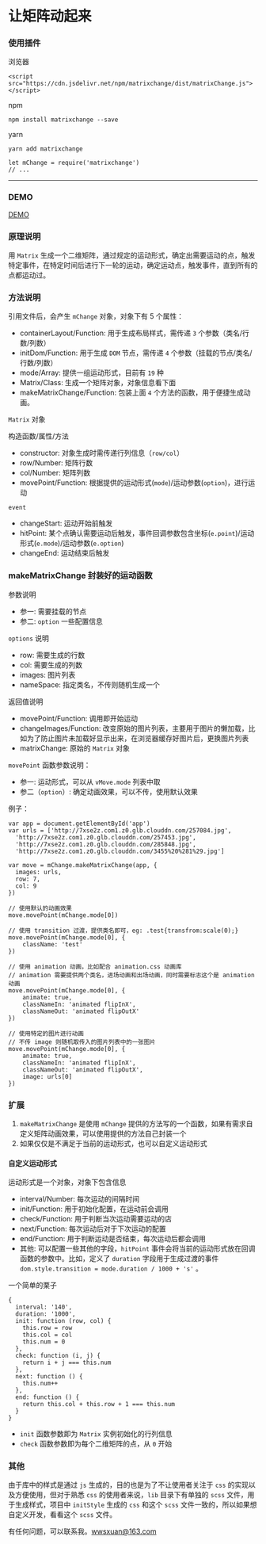# 让矩阵动起来

### 使用插件

浏览器

```
<script src="https://cdn.jsdelivr.net/npm/matrixchange/dist/matrixChange.js"></script>
```

npm

```
npm install matrixchange --save
```

yarn

```
yarn add matrixchange
```

```
let mChange = require('matrixchange')
// ...
```

---

### DEMO

[DEMO](http://acohome.cn/demo/matrix/index.html)

### 原理说明

用 `Matrix` 生成一个二维矩阵，通过规定的运动形式，确定出需要运动的点，触发特定事件，在特定时间后进行下一轮的运动，确定运动点，触发事件，直到所有的点都运动过。

### 方法说明

引用文件后，会产生 `mChange` 对象，对象下有 5 个属性：

- containerLayout/Function: 用于生成布局样式，需传递 `3` 个参数（类名/行数/列数）
- initDom/Function: 用于生成 `DOM` 节点，需传递 `4` 个参数（挂载的节点/类名/行数/列数）
- mode/Array: 提供一组运动形式，目前有 `19` 种
- Matrix/Class: 生成一个矩阵对象，对象信息看下面
- makeMatrixChange/Function: 包装上面 `4` 个方法的函数，用于便捷生成动画。

`Matrix` 对象

构造函数/属性/方法

- constructor: 对象生成时需传递行列信息（`row/col`）
- row/Number: 矩阵行数
- col/Number: 矩阵列数
- movePoint/Function: 根据提供的运动形式(`mode`)/运动参数(`option`)，进行运动

`event`

- changeStart: 运动开始前触发
- hitPoint: 某个点确认需要运动后触发，事件回调参数包含坐标(`e.point`)/运动形式(`e.mode`)/运动参数(`e.option`)
- changeEnd: 运动结束后触发

### makeMatrixChange 封装好的运动函数

参数说明

- 参一: 需要挂载的节点
- 参二: `option` 一些配置信息

`options` 说明

- row: 需要生成的行数
- col: 需要生成的列数
- images: 图片列表
- nameSpace: 指定类名，不传则随机生成一个

返回值说明

- movePoint/Function: 调用即开始运动
- changeImages/Function: 改变原始的图片列表，主要用于图片的懒加载，比如为了防止图片未加载好显示出来，在浏览器缓存好图片后，更换图片列表
- matrixChange: 原始的 `Matrix` 对象

`movePoint` 函数参数说明：

- 参一: 运动形式，可以从 `vMove.mode` 列表中取
- 参二（`option`）: 确定动画效果，可以不传，使用默认效果

例子：

```
var app = document.getElementById('app')
var urls = ['http://7xse2z.com1.z0.glb.clouddn.com/257084.jpg',
  'http://7xse2z.com1.z0.glb.clouddn.com/257453.jpg',
  'http://7xse2z.com1.z0.glb.clouddn.com/285848.jpg',
  'http://7xse2z.com1.z0.glb.clouddn.com/3455%20%281%29.jpg']

var move = mChange.makeMatrixChange(app, {
  images: urls,
  row: 7,
  col: 9
})

// 使用默认的动画效果
move.movePoint(mChange.mode[0])

// 使用 transition 过渡，提供类名即可，eg: .test{transfrom:scale(0);}
move.movePoint(mChange.mode[0], {
    className: 'test'
})

// 使用 animation 动画，比如配合 animation.css 动画库
// animation 需要提供两个类名，进场动画和出场动画，同时需要标志这个是 animation 动画
move.movePoint(mChange.mode[0], {
    animate: true,
    classNameIn: 'animated flipInX',
    classNameOut: 'animated flipOutX'
})

// 使用特定的图片进行动画
// 不传 image 则随机取传入的图片列表中的一张图片
move.movePoint(mChange.mode[0], {
    animate: true,
    classNameIn: 'animated flipInX',
    classNameOut: 'animated flipOutX',
    image: urls[0]
})

```

### 扩展

1. `makeMatrixChange` 是使用 `mChange` 提供的方法写的一个函数，如果有需求自定义矩阵动画效果，可以使用提供的方法自己封装一个
2. 如果仅仅是不满足于当前的运动形式，也可以自定义运动形式

#### 自定义运动形式

运动形式是一个对象，对象下包含信息

- interval/Number: 每次运动的间隔时间
- init/Function: 用于初始化配置，在运动前会调用
- check/Function: 用于判断当次运动需要运动的店
- next/Function: 每次运动后对于下次运动的配置
- end/Function: 用于判断运动是否结束，每次运动后都会调用
- 其他: 可以配置一些其他的字段，`hitPoint` 事件会将当前的运动形式放在回调函数的参数中。比如，定义了 `duration` 字段用于生成过渡的事件 `dom.style.transition = mode.duration / 1000 + 's'` 。

一个简单的栗子

```
{
  interval: '140',
  duration: '1000',
  init: function (row, col) {
    this.row = row
    this.col = col
    this.num = 0
  },
  check: function (i, j) {
    return i + j === this.num
  },
  next: function () {
    this.num++
  },
  end: function () {
    return this.col + this.row + 1 === this.num
  }
}
```

- `init` 函数参数即为 `Matrix` 实例初始化的行列信息
- `check` 函数参数即为每个二维矩阵的点，从 `0` 开始

### 其他

由于库中的样式是通过 `js` 生成的，目的也是为了不让使用者关注于 `css` 的实现以及方便使用，但对于熟悉 `css` 的使用者来说，`lib` 目录下有单独的  `scss` 文件，用于生成样式，项目中 `initStyle` 生成的 `css` 和这个 `scss` 文件一致的，所以如果想自定义开发，看看这个 `scss` 文件。

有任何问题，可以联系我。[wwsxuan@163.com](mailto:wwsxuan@163.com)
